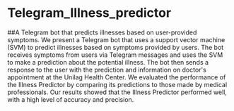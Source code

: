 # Telegram_Illness_predictor
##A Telegram bot that predicts illnesses based on user-provided symptoms.
We present a Telegram bot that uses a support vector machine (SVM) to predict illnesses based on symptoms provided by users. The bot receives symptoms from users via Telegram messages and uses the SVM to make a prediction about the potential illness. The bot then sends a response to the user with the prediction and information on doctor's appointment at the Unilag Health Center. We evaluated the performance of the Illness Predictor by comparing its predictions to those made by medical professionals. Our results showed that the Illness Predictor performed well, with a high level of accuracy and precision.
